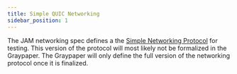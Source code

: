 ```yaml
---
title: Simple QUIC Networking
sidebar_position: 1
---
```


The JAM networking spec defines a the [Simple Networking Protocol](./snp.md) for testing. This version of the protocol will most likely not be formalized in the Graypaper. The Graypaper will only define the full version of the networking protocol once it is finalized.
